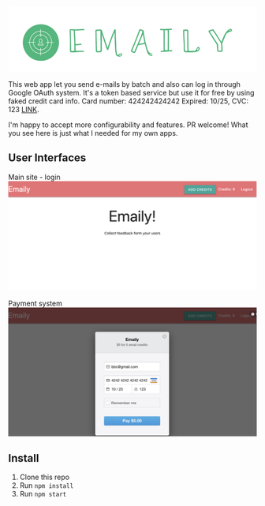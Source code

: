<div align="center">
	<img width="900" src="https://github.com/CCTSAI-Tony/emaily/blob/master/logo.png" alt="emaily">
	<br>
</div>

This web app let you send e-mails by batch and also can log in through Google OAuth system. It's a token based service but use it for free by using faked credit card info. Card number: 424242424242 Expired: 10/25, CVC: 123 [LINK](https://agile-castle-89662.herokuapp.com/).

I'm happy to accept more configurability and features. PR welcome! What you see here is just what I needed for my own apps.

## User Interfaces

Main site - login
<img src="https://github.com/CCTSAI-Tony/emaily/blob/master/index.png" width="532">

Payment system
<img src="https://github.com/CCTSAI-Tony/emaily/blob/master/payment.png" width="532">

## Install

1. Clone this repo
2. Run `npm install`
3. Run `npm start`
